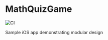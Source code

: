 # MathQuizGame
![CI](https://github.com/Abdullah-TH/MathQuizGame/workflows/CI/badge.svg)

Sample iOS app demonstrating modular design
